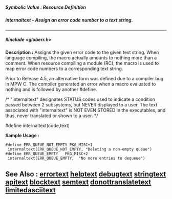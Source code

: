 ##### Symbolic Value : Resource Definition
##### internaltext - Assign an error code number to a text string.
---
##### #include <globerr.h>
**Description :**
Assigns the given error code to the given text string.  When language 
compiling, the macro actually amounts to nothing more than a comment.  When 
resource compiling a module (RC), the macro is used to map error code numbers 
to a corresponding text string.

Prior to Release 4.5, an alternative form was defined due to a compiler bug in 
MPW C.  The compiler generated an error when a macro evaluated to nothing and 
is followed by another #define.


/* "internaltext" designates STATUS codes used to indicate a condition
 passed between 2 subsystems, but NEVER displayed to a user. The text
 associated with "internaltext" is NOT EVEN STORED in the executables,
 and thus, never translated or shown to a user. */

#define internaltext(code,text)

**Sample Usage :**
```
#define ERR_QUEUE_NOT_EMPTY PKG_MISC+1
 internaltext(ERR_QUEUE_NOT_EMPTY, "Deleting a non-empty queue")
#define ERR_QUEUE_EMPTY   PKG_MISC+2
 internaltext(ERR_QUEUE_EMPTY,  "No more entries to dequeue")
```
**See Also :**
[errortext](D:/md_files/errortext.md)
[helptext](D:/md_files/helptext.md)
[debugtext](D:/md_files/debugtext.md)
[stringtext](D:/md_files/stringtext.md)
[apitext](D:/md_files/apitext.md)
[blocktext](D:/md_files/blocktext.md)
[semtext](D:/md_files/semtext.md)
[donottranslatetext](D:/md_files/donottranslatetext.md)
[limitedasciitext](D:/md_files/limitedasciitext.md)
---
